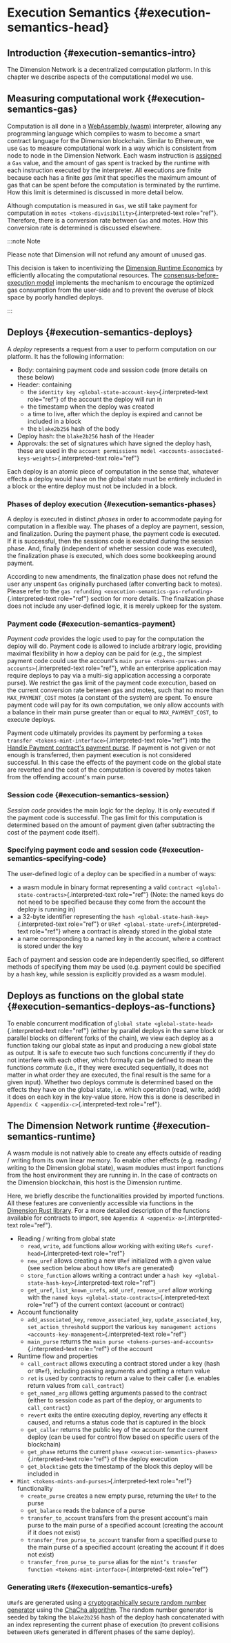 # Execution Semantics {#execution-semantics-head}

## Introduction {#execution-semantics-intro}

The Dimension Network is a decentralized computation platform. In this chapter we describe aspects of the computational model we use.

## Measuring computational work {#execution-semantics-gas}

Computation is all done in a [WebAssembly (wasm)](https://webassembly.org/) interpreter, allowing any programming language which compiles to wasm to become a smart contract language for the Dimension blockchain. Similar to Ethereum, we use `Gas` to measure computational work in a way which is consistent from node to node in the Dimension Network. Each wasm instruction is [assigned](https://github.com/dimension-labs/dimension-node/blob/cb1d20ad1ea6e245cd8237f9406885a1e785c669/execution_engine/src/shared/wasm_config.rs#L15) a `Gas` value, and the amount of gas spent is tracked by the runtime with each instruction executed by the interpreter. All executions are finite because each has a finite _gas limit_ that specifies the maximum amount of gas that can be spent before the computation is terminated by the runtime. How this limit is determined is discussed in more detail below.

Although computation is measured in `Gas`, we still take payment for computation in `motes <tokens-divisibility>`{.interpreted-text role="ref"}. Therefore, there is a conversion rate between `Gas` and motes. How this conversion rate is determined is discussed elsewhere.

:::note Note

Please note that Dimension will not refund any amount of unused gas.

This decision is taken to incentivizing the [Dimension Runtime Economics](https://docs.dimensionlabs.io/en/latest/economics/runtime.html?highlight=consensus-before-execution%20model#runtime-economics) by efficiently allocating the computational resources. The [consensus-before-execution model](https://docs.dimensionlabs.io/en/latest/economics/runtime.html?highlight=consensus-before-execution%20model#consensus-before-execution-basics-of-payment) implements the mechanism to encourage the optimized gas consumption from the user-side and to prevent the overuse of block space by poorly handled deploys.

:::

## Deploys {#execution-semantics-deploys}

A _deploy_ represents a request from a user to perform computation on our platform. It has the following information:

-   Body: containing payment code and session code (more details on these below)
-   Header: containing
    -   the `identity key <global-state-account-key>`{.interpreted-text role="ref"} of the account the deploy will run in
    -   the timestamp when the deploy was created
    -   a time to live, after which the deploy is expired and cannot be included in a block
    -   the `blake2b256` hash of the body
-   Deploy hash: the `blake2b256` hash of the Header
-   Approvals: the set of signatures which have signed the deploy hash, these are used in the `account permissions model <accounts-associated-keys-weights>`{.interpreted-text role="ref"}

Each deploy is an atomic piece of computation in the sense that, whatever effects a deploy would have on the global state must be entirely included in a block or the entire deploy must not be included in a block.

### Phases of deploy execution {#execution-semantics-phases}

A deploy is executed in distinct _phases_ in order to accommodate paying for computation in a flexible way. The phases of a deploy are payment, session, and finalization. During the payment phase, the payment code is executed. If it is successful, then the sessions code is executed during the session phase. And, finally (independent of whether session code was executed), the finalization phase is executed, which does some bookkeeping around payment.

According to new amendments, the finalization phase does not refund the user any unspent `Gas` originally purchased (after converting back to motes). Please refer to the `gas refunding <execution-semantics-gas-refunding>`{.interpreted-text role="ref"} section for more details. The finalization phase does not include any user-defined logic, it is merely upkeep for the system.

### Payment code {#execution-semantics-payment}

_Payment code_ provides the logic used to pay for the computation the deploy will do. Payment code is allowed to include arbitrary logic, providing maximal flexibility in how a deploy can be paid for (e.g., the simplest payment code could use the account's `main purse <tokens-purses-and-accounts>`{.interpreted-text role="ref"}, while an enterprise application may require deploys to pay via a multi-sig application accessing a corporate purse). We restrict the gas limit of the payment code execution, based on the current conversion rate between gas and motes, such that no more than `MAX_PAYMENT_COST` motes (a constant of the system) are spent. To ensure payment code will pay for its own computation, we only allow accounts with a balance in their main purse greater than or equal to `MAX_PAYMENT_COST`, to execute deploys.

Payment code ultimately provides its payment by performing a `token transfer <tokens-mint-interface>`{.interpreted-text role="ref"} into the [Handle Payment contract's payment purse](https://github.com/dimension-labs/dimension-node/blob/cb1d20ad1ea6e245cd8237f9406885a1e785c669/types/src/system/handle_payment/mod.rs#L65). If payment is not given or not enough is transferred, then payment execution is not considered successful. In this case the effects of the payment code on the global state are reverted and the cost of the computation is covered by motes taken from the offending account's main purse.

### Session code {#execution-semantics-session}

_Session code_ provides the main logic for the deploy. It is only executed if the payment code is successful. The gas limit for this computation is determined based on the amount of payment given (after subtracting the cost of the payment code itself).

### Specifying payment code and session code {#execution-semantics-specifying-code}

The user-defined logic of a deploy can be specified in a number of ways:

-   a wasm module in binary format representing a valid `contract <global-state-contracts>`{.interpreted-text role="ref"} (Note: the named keys do not need to be specified because they come from the account the deploy is running in)
-   a 32-byte identifier representing the `hash <global-state-hash-key>`{.interpreted-text role="ref"} or `URef <global-state-uref>`{.interpreted-text role="ref"} where a contract is already stored in the global state
-   a name corresponding to a named key in the account, where a contract is stored under the key

Each of payment and session code are independently specified, so different methods of specifying them may be used (e.g. payment could be specified by a hash key, while session is explicitly provided as a wasm module).

## Deploys as functions on the global state {#execution-semantics-deploys-as-functions}

To enable concurrent modification of `global state <global-state-head>`{.interpreted-text role="ref"} (either by parallel deploys in the same block or parallel blocks on different forks of the chain), we view each deploy as a function taking our global state as input and producing a new global state as output. It is safe to execute two such functions concurrently if they do not interfere with each other, which formally can be defined to mean the functions _commute_ (i.e., if they were executed sequentially, it does not matter in what order they are executed, the final result is the same for a given input). Whether two deploys commute is determined based on the effects they have on the global state, i.e. which operation (read, write, add) it does on each key in the key-value store. How this is done is described in `Appendix C <appendix-c>`{.interpreted-text role="ref"}.

## The Dimension Network runtime {#execution-semantics-runtime}

A wasm module is not natively able to create any effects outside of reading / writing from its own linear memory. To enable other effects (e.g. reading / writing to the Dimension global state), wasm modules must import functions from the host environment they are running in. In the case of contracts on the Dimension blockchain, this host is the Dimension runtime.

Here, we briefly describe the functionalities provided by imported functions. All these features are conveniently accessible via functions in the [Dimension Rust library](https://crates.io/crates/dimension-contract). For a more detailed description of the functions available for contracts to import, see `Appendix A <appendix-a>`{.interpreted-text role="ref"}.

-   Reading / writing from global state
    -   `read`, `write`, `add` functions allow working with exiting `URefs <uref-head>`{.interpreted-text role="ref"}
    -   `new_uref` allows creating a new `URef` initialized with a given value (see section below about how `URef`s are generated)
    -   `store_function` allows writing a contract under a `hash key <global-state-hash-key>`{.interpreted-text role="ref"}
    -   `get_uref`, `list_known_urefs`, `add_uref`, `remove_uref` allow working with the `named keys <global-state-contracts>`{.interpreted-text role="ref"} of the current context (account or contract)
-   Account functionality
    -   `add_associated_key`, `remove_associated_key`, `update_associated_key`, `set_action_threshold` support the various `key management actions <accounts-key-management>`{.interpreted-text role="ref"}
    -   `main_purse` returns the `main purse <tokens-purses-and-accounts>`{.interpreted-text role="ref"} of the account
-   Runtime flow and properties
    -   `call_contract` allows executing a contract stored under a key (hash or `URef`), including passing arguments and getting a return value
    -   `ret` is used by contracts to return a value to their caller (i.e. enables return values from `call_contract`)
    -   `get_named_arg` allows getting arguments passed to the contract (either to session code as part of the deploy, or arguments to `call_contract`)
    -   `revert` exits the entire executing deploy, reverting any effects it caused, and returns a status code that is captured in the block
    -   `get_caller` returns the public key of the account for the current deploy (can be used for control flow based on specific users of the blockchain)
    -   `get_phase` returns the current `phase <execution-semantics-phases>`{.interpreted-text role="ref"} of the deploy execution
    -   `get_blocktime` gets the timestamp of the block this deploy will be included in
-   `Mint <tokens-mints-and-purses>`{.interpreted-text role="ref"} functionality
    -   `create_purse` creates a new empty purse, returning the `URef` to the purse
    -   `get_balance` reads the balance of a purse
    -   `transfer_to_account` transfers from the present account's main purse to the main purse of a specified account (creating the account if it does not exist)
    -   `transfer_from_purse_to_account` transfer from a specified purse to the main purse of a specified account (creating the account if it does not exist)
    -   `transfer_from_purse_to_purse` alias for the `mint’s transfer function <tokens-mint-interface>`{.interpreted-text role="ref"}

### Generating `URef`s {#execution-semantics-urefs}

`URef`s are generated using a [cryptographically secure random number generator](https://rust-random.github.io/rand/rand_chacha/struct.ChaCha20Rng.html) using the [ChaCha algorithm](https://cr.yp.to/chacha.html). The random number generator is seeded by taking the `blake2b256` hash of the deploy hash concatenated with an index representing the current phase of execution (to prevent collisions between `URef`s generated in different phases of the same deploy).
